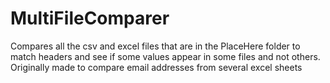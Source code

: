 # MultiFileComparer
Compares all the csv and excel files that are in the PlaceHere folder to match headers and see if some values appear in some files and not others. Originally made to compare email addresses from several excel sheets
